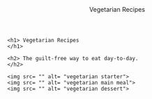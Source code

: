 <!DOCTYPE html>
  <head>
  <!--Can someone check that the href linking this html to the ccs is correct?-->
<link href='/css' rel='stylesheet' type='text/css'>
    <header> Vegetarian Recipes
    </header>

  </head>

  <body>

    <h1> Vegetarian Recipes
    </h1>

    <h2> The guilt-free way to eat day-to-day.
    </h2>

    <img src= "" alt= "vegetarian starter">
    <img src= "" alt= "vegetarian main meal">
    <img src= "" alt= "vegetarian dessert">
  </body>
</html>
